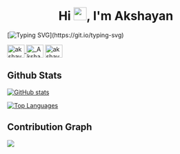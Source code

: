 <h1 align="center">Hi <img src="https://raw.githubusercontent.com/MartinHeinz/MartinHeinz/master/wave.gif" width="30px">, I'm Akshayan</h1>

[![Typing SVG](https://readme-typing-svg.herokuapp.com/?lines=IT+Undergraduate+at+UOM;Tech+Enthusiast;)](https://git.io/typing-svg)


<a href="https://www.linkedin.com/in/akshayn10/" target="blank"><img align="center" src="https://raw.githubusercontent.com/rahuldkjain/github-profile-readme-generator/master/src/images/icons/Social/linked-in-alt.svg" alt="akshayn10" height="30" width="40" />
<a href="https://twitter.com/_Akshayn" target="blank"><img align="center" src="https://raw.githubusercontent.com/rahuldkjain/github-profile-readme-generator/master/src/images/icons/Social/twitter.svg" alt="_Akshayn" height="30" width="40" /></a>
<a href="https://www.hackerrank.com/akshayan98210" target="blank"><img align="center" src="https://raw.githubusercontent.com/rahuldkjain/github-profile-readme-generator/master/src/images/icons/Social/hackerrank.svg" alt="akshayan98210" height="30" width="40" /></a>
  


## Github Stats

<a align="center" href="http://www.github.com/akshayn10"><img src="https://github-readme-stats.vercel.app/api?username=akshayn10&show_icons=true&hide=&count_private=true&title_color=0891b2&text_color=ffffff&icon_color=0891b2&bg_color=1c1917&hide_border=true&show_icons=true" alt="GitHub stats" /></a>


<a align="center" href="https://github.com/akshayn10" align="left"><img src="https://github-readme-stats.vercel.app/api/top-langs/?username=akshayn10&langs_count=10&title_color=0891b2&text_color=ffffff&icon_color=0891b2&bg_color=1c1917&hide_border=true&locale=en&custom_title=Top%20%Languages" alt="Top Languages" /></a>


## Contribution Graph
![](https://activity-graph.herokuapp.com/graph?username=akshayn10&theme=react-dark)
